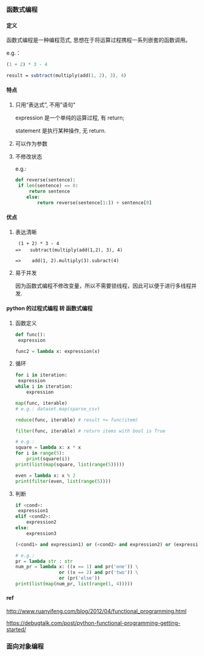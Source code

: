 ### 函数式编程

#### 定义

函数式编程是一种编程范式,  思想在于将运算过程携程一系列嵌套的函数调用。

e.g.：

```mathematica
(1 + 2) * 3 - 4

result = subtract(multiply(add(1, 2), 3), 4)
```

#### 特点

1. 只用“表达式”, 不用”语句"

   expression 是一个单纯的运算过程, 有 return;

   statement 是执行某种操作, 无 return.

2. 可以作为参数

3. 不修改状态

   e.g.:

   ```python
   def reverse(sentence):
   	if len(sentence) == 0:
   		return sentence
       else:
           return reverse(sentence[1:]) + sentence[0]
   ```

#### 优点

1. 表达清晰

   ```
   	(1 + 2) * 3 - 4
   =>　　subtract(multiply(add(1,2), 3), 4)
   
   => 	 add(1, 2).multiply(3).subract(4)
   ```

2. 易于并发

   因为函数式编程不修改变量，所以不需要锁线程，因此可以便于进行多线程并发.

#### python 的过程式编程 转 函数式编程

1. 函数定义

   ```python
   def func():
   	expression
   
   func2 = lambda x: expression(x)
   ```

2. 循环

   ```python
   for i in iteration:
   	expression
   while i in iteration:
       expression
   
   map(func, iterable)
   # e.g.: dataset.map(sparse_csv)
   
   reduce(func, iterable) # result += func(item)
   
   filter(func, iterable) # return items with bool is True
   
   # e.g.:
   square = lambda x: x * x
   for i in range(5):
       print(square(i))
   print(list(map(square, list(range(5)))))
   
   even = lambda x: x % 2
   print(filter(even, list(range(5))))
   ```

3. 判断

   ```python
   if <cond>: 
   	expression1
   elif <cond2>:
       expression2
   else:
       expression3
   
   (<cond1> and expression1) or (<cond2> and expression2) or (expression3)
   
   # e.g.:
   pr = lambda str : str
   num_pr = lambda x: ((x == 1) and pr('one')) \
                   or ((x == 2) and pr('two')) \
                   or (pr('else'))
   print(list(map(num_pr, list(range(1, 4)))))
   ```

   

#### ref

http://www.ruanyifeng.com/blog/2012/04/functional_programming.html

https://debugtalk.com/post/python-functional-programming-getting-started/



### 面向对象编程